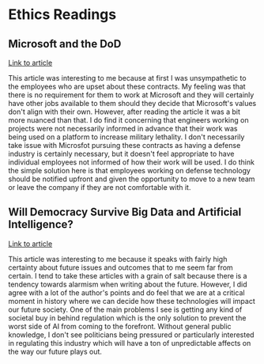 # Ethics Readings

## Microsoft and the DoD

[Link to article](https://web.archive.org/web/20200616232735/https://www.businessinsider.com/microsoft-employees-protest-contract-us-army-hololens-2019-2)

This article was interesting to me because at first I was unsympathetic to the employees who are upset about these contracts. My feeling was that there is no requirement for them to work at Microsoft and they will certainly have other jobs available to them should they decide that Microsoft's values don't align with their own.  However, after reading the article it was a bit more nuanced than that.  I do find it concerning that engineers working on projects were not necessarily informed in advance that their work was being used on a platform to increase military lethality.  I don't necessarily take issue with Microsfot pursuing these contracts as having a defense industry is certainly necessary, but it doesn't feel appropriate to have individual employees not informed of how their work will be used. I do think the simple solution here is that employees working on defense technology should be notified upfront and given the opportunity to move to a new team or leave the company if they are not comfortable with it.

## Will Democracy Survive Big Data and Artificial Intelligence?

[Link to article](https://www.scientificamerican.com/article/will-democracy-survive-big-data-and-artificial-intelligence/)

This article was interesting to me because it speaks with fairly high certainty about future issues and outcomes that to me seem far from certain.  I tend to take these articles with a grain of salt because there is a tendency towards alarmism when writing about the future.  However, I did agree with a lot of the author's points and do feel that we are at a critical moment in history where we can decide how these technologies will impact our future society. One of the main problems I see is getting any kind of societal buy in behind regulation which is the only solution to prevent the worst side of AI from coming to the forefront. Without general public knowledge, I don't see politicians being pressured or particularly interested in regulating this industry which will have a ton of unpredictable affects on the way our future plays out.
